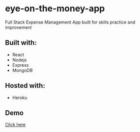 # eye-on-the-money-app

Full Stack Expense Management App built for skills practice and improvement

## Built with:

- React
- Nodejs
- Express
- MongoDB

## Hosted with:
- Heroku

## Demo
[Click here](http://eye-on-the-money.herokuapp.com/)
